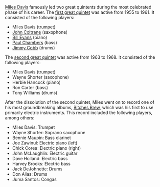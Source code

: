 [Miles Davis](https://en.wikipedia.org/wiki/Miles_Davis) famously led two great quintents during the most celebrated phase of his career. The [first great quintet](https://en.wikipedia.org/wiki/Miles_Davis#1955%E2%80%931959:_Signing_with_Columbia,_first_quintet,_and_modal_jazz) was active from 1955 to 1961. It consisted of the following players:

- Miles Davis (trumpet)
- [John Coltrane](https://en.wikipedia.org/wiki/John_Coltrane) (saxophone)
- [Bill Evans](https://en.wikipedia.org/wiki/Bill_Evans) (piano)
- [Paul Chambers](https://en.wikipedia.org/wiki/Paul_Chambers) (bass)
- [Jimmy Cobb](https://en.wikipedia.org/wiki/Jimmy_Cobb) (drums)

The [second great quintet](https://en.wikipedia.org/wiki/Miles_Davis#1963%E2%80%931968:_Second_quintet) was active from 1963 to 1968. It consisted of the following players:

- Miles Davis (trumpet)
- Wayne Shorter (saxophone)
- Herbie Hancock (piano)
- Ron Carter (bass)
- Tony Williams (drums)

After the dissolution of the second quintet, Miles went on to record one of his most groundbreaking albums, [Bitches Brew](https://en.wikipedia.org/wiki/Bitches_Brew), which was his first to use primarily electric instruments. This record included the following players, among others:

- Miles Davis: Trumpet
- Wayne Shorter: Soprano saxophone
- Bennie Maupin: Bass clarinet
- Joe Zawinul: Electric piano (left)
- Chick Corea: Electric piano (right)
- John McLaughlin: Electric guitar
- Dave Holland: Electric bass
- Harvey Brooks: Electric bass
- Jack DeJohnette: Drums
- Don Alias: Drums
- Juma Santos: Congas
